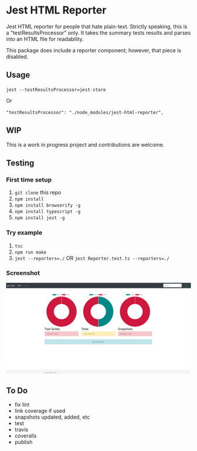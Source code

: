 # Jest HTML Reporter
Jest HTML reporter for people that hate plain-text.  Strictly speaking, this is a
"testResultsProcessor" only.  It takes the summary tests results and parses into 
an HTML file for readability. 

This package does include a reporter component; however, that piece is disabled.

## Usage
`jest --testResultsProcessor=jest-stare`

Or

`"testResultsProcessor": "./node_modules/jest-html-reporter",`

## WIP
This is a work in progress project and contributions are welcome.  

## Testing

### First time setup
1. `git clone` this repo
2. `npm install`
3. `npm install browserify -g`
4. `npm install typescript -g`
5. `npm install jest -g`

### Try example
1. `tsc`
2. `npm run make`
3. `jest --reporters=./` OR `jest Reporter.test.ts --reporters=./`

### Screenshot
![alt text](images/sample.png "Sample Report - WIP")

##  To Do
* fix lint
* link coverage if used
* snapshots updated, added, etc
* test
* travis
* coveralls
* publish